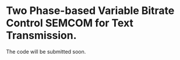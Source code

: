 # Two Phase-based Variable Bitrate Control SEMCOM for Text Transmission.
The code will be submitted soon.
